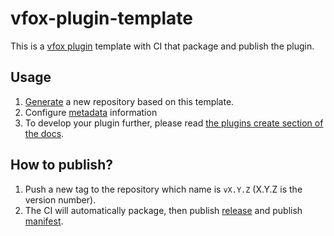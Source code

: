 # vfox-plugin-template

This is a [vfox plugin](https://vfox.lhan.me/plugins/create/howto.html) template with CI that package and publish the plugin.

## Usage

1. [Generate](https://github.com/version-fox/vfox-plugin-template/generate) a new repository based on this template.
2. Configure [metadata](https://github.com/version-fox/vfox-plugin-template/blob/main/metadata.lua) information
3. To develop your plugin further, please read [the plugins create section of the docs](https://vfox.lhan.me/plugins/create/howto.html).


## How to publish?

1. Push a new tag to the repository which name is `vX.Y.Z` (X.Y.Z is the version number).
2. The CI will automatically package, then publish [release](https://github.com/version-fox/vfox-plugin-template/releases/tag/v0.0.1) and publish [manifest](https://github.com/version-fox/vfox-plugin-template/releases/tag/manifest).
